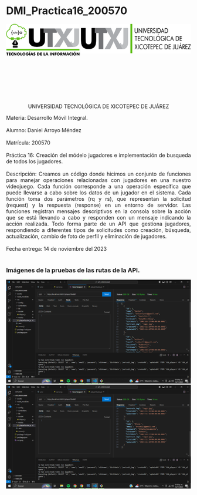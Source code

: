 # DMI_Practica16_200570
<div style="display: flex; justify-content: space-between;">
    <img align="left" src="https://github.com/MauricioRL15/Logos_UTXJ/blob/main/LOGO%20TIC.png?raw=true" alt="Imagen 1" width="200" />
    <img align="right" src="https://github.com/MauricioRL15/Logos_UTXJ/blob/main/LOGO%20UTXJ%202019.png?raw=true" alt="Imagen 2" width="300" height="80" />
</div>

<br><br><br><br><br><br>

<p align="center">UNIVERSIDAD TECNOLÓGICA DE XICOTEPEC DE JUÁREZ</p>

<div style="text-align: justify;">
Materia: Desarrollo Móvil Integral. <br><br>
Alumno: Daniel Arroyo Méndez <br><br>
Matrícula: 200570 <br><br>
Práctica 16: Creación del módelo jugadores e implementación de busqueda de todos los jugadores. <br><br>
Descripción: 
Creamos un código donde hicimos un conjunto de funciones para manejar operaciones relacionadas con jugadores en una nuestro videojuego. Cada función corresponde a una operación específica que puede llevarse a cabo sobre los datos de un jugador en el sistema. Cada función toma dos parámetros (rq y rs), que representan la solicitud (request) y la respuesta (response) en un entorno de servidor. Las funciones registran mensajes descriptivos en la consola sobre la acción que se está llevando a cabo y responden con un mensaje indicando la acción realizada. Todo forma parte de un API que gestiona jugadores, respondiendo a diferentes tipos de solicitudes como creación, búsqueda, actualización, cambio de foto de perfil y eliminación de jugadores.
<br><br>
Fecha entrega: 14 de noviembre del 2023
</div>

<br>

### Imágenes de la pruebas de las rutas de la API.

<div style="text-align: center">
    <img src="https://github.com/DanyWhizzBang/DMI_Practica16_200570/blob/main/ss1.png" alt="Imagen 1"/><br>
    <img src="https://github.com/DanyWhizzBang/DMI_Practica16_200570/blob/main/ss2.png" alt="Imagen 2"/><br>
</div>
